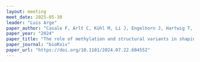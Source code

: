 ```yaml
---
layout: meeting
meet_date: 2025-05-30
leader: "Luis Arge"
paper_author: "Casale F, Arlt C, Kühl M, Li J, Engelhorn J, Hartwig T, Stich B"
paper_year: "2024"
paper_title: "The role of methylation and structural variants in shaping the recombination landscape of barley"
paper_journal: "bioRxiv"
paper_url: "https://doi.org/10.1101/2024.07.22.604552"
---
```

